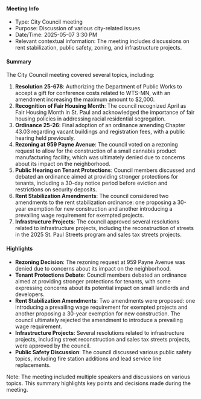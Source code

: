 ---
---

#### Meeting Info
- Type: City Council meeting
- Purpose: Discussion of various city-related issues
- Date/Time: 2025-05-07 3:30 PM
- Relevant contextual information: The meeting includes discussions on rent stabilization, public safety, zoning, and infrastructure projects.

#### Summary
The City Council meeting covered several topics, including:

1. **Resolution 25-678**: Authorizing the Department of Public Works to accept a gift for conference costs related to WTS-MN, with an amendment increasing the maximum amount to $2,000.
2. **Recognition of Fair Housing Month**: The council recognized April as Fair Housing Month in St. Paul and acknowledged the importance of fair housing policies in addressing racial residential segregation.
3. **Ordinance 25-26**: Final adoption of an ordinance amending Chapter 43.03 regarding vacant buildings and registration fees, with a public hearing held previously.
4. **Rezoning at 959 Payne Avenue**: The council voted on a rezoning request to allow for the construction of a small cannabis product manufacturing facility, which was ultimately denied due to concerns about its impact on the neighborhood.
5. **Public Hearing on Tenant Protections**: Council members discussed and debated an ordinance aimed at providing stronger protections for tenants, including a 30-day notice period before eviction and restrictions on security deposits.
6. **Rent Stabilization Amendments**: The council considered two amendments to the rent stabilization ordinance: one proposing a 30-year exemption for new construction and another introducing a prevailing wage requirement for exempted projects.
7. **Infrastructure Projects**: The council approved several resolutions related to infrastructure projects, including the reconstruction of streets in the 2025 St. Paul Streets program and sales tax streets projects.

#### Highlights

* **Rezoning Decision**: The rezoning request at 959 Payne Avenue was denied due to concerns about its impact on the neighborhood.
* **Tenant Protections Debate**: Council members debated an ordinance aimed at providing stronger protections for tenants, with some expressing concerns about its potential impact on small landlords and developers.
* **Rent Stabilization Amendments**: Two amendments were proposed: one introducing a prevailing wage requirement for exempted projects and another proposing a 30-year exemption for new construction. The council ultimately rejected the amendment to introduce a prevailing wage requirement.
* **Infrastructure Projects**: Several resolutions related to infrastructure projects, including street reconstruction and sales tax streets projects, were approved by the council.
* **Public Safety Discussion**: The council discussed various public safety topics, including fire station additions and lead service line replacements.

Note: The meeting included multiple speakers and discussions on various topics. This summary highlights key points and decisions made during the meeting.

